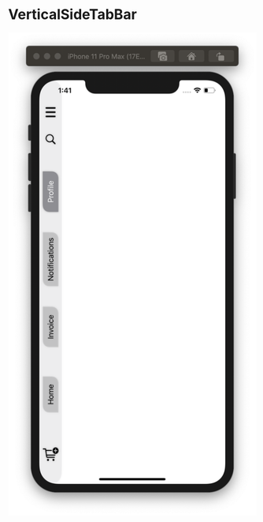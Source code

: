 # VerticalSideTabBar

![](https://github.com/ram4ik/VerticalSideTabBar/blob/master/VerticalSideTabBar/Assets.xcassets/Screenshot%202020-05-14%20at%2013.41.22.imageset/Screenshot%202020-05-14%20at%2013.41.22.png)
